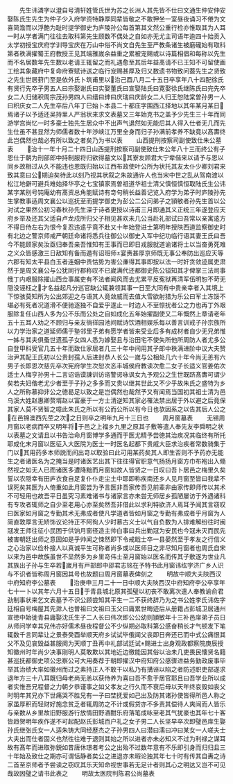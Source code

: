 <!-- { "loadSidebar": true } -->
　　先生讳潾字以澄自号清轩姓管氏世为苏之长洲人其先皆不仕曰文通生仲安仲安娶陈氏生先生为仲子少入府学资特静厚同辈皆敬之不敢狎坐一室昼夜诵习不倦为文喜简澹而以浮艶为耻时提学御史为庐陵孙公每首第其文然公重行检亦惟取其为人耳一时从学者满门往往去取科第先生顾数不偶处之自如亦无尤主司语年逾四十始贡入太学初授宝庆府学训导宝庆在万山中俗不尚文自先生至严教条诸生被磨礲始有取科第者秩满擢蜀王府教授王见其端雅嵗余益重之累被宠赐或以诗篇相倡和每称以先生而不名居数年先生数以老请王辄留之而礼遇愈至其后年益髙请不已王知不可留使画工绘其象藏府中复命府寮赋诗送之临行宠赐甚厚及归又数遗书物致问葢先生之贤致之先生世居葑门至是依外氏卜筑甫里以治己酉八月二十五日卒享年八十四配徐氏有贤行先卒子男五人曰宗娶谢氏曰实娶董氏曰宣娶陆氏曰寛娶徐氏继陈氏曰完先卒女二人归储积周宗茂孙男四人曰缙曰绅曰庆瑞曰庆龄女二人归王恕陆棠曽孙男一人曰积庆女二人先生卒后八年丁巳始卜本县二十都庄字围西江择地以其年某月某日焉诸子以予适还吴持里人严翁状来求文表墓又三年始克书之盖予少先生三十年而同游学宫尚忆一时多豪士独先生居众中不出声气退然如无能后其人得入仕者无几而先生仕虽不甚显然为师儒者数十年渉峡江万里全身而归子孙满前孝养不缺竟以髙夀终此岂偶然也哉必有所以致之者矣乃为书以表
　　山西提刑按察司副使致仕朱公墓表
　　治十一年十月二十四日山西提刑按察司副使致仕朱公年八十三而终公有子恩仕于朝为刑部郎中持制服将归欲得墓文以其寮友顾君大宁辈偕来以请予与恩以同乡故相过从久不能违也恩既归始以江西布政使叶公所为状托其友太仆少卿刘君来致其意曰公期迫矣待此以刻乃视其状叙之朱故通许人也当宋中世之乱从驾南渡以松江地僻可避兵难始择华亭之七宝镇家焉曽祖道华祖士清父慎恒慎恒取陆氏生公讳某字某别号钝庵幼有髙资总角能赋诗有竒句稍长益善记览入府学为弟子时庐陵孙先生掌教事适周文襄公以巡抚至而提学御史为彭公二公问弟子之頴敏者孙先生首以公对试之果然公初习春秋孙先生深于诗者更授以诗甫三月即通其义正统三年遂登应天府乡举及还其父适自卢龙戍所归父子相见甚欢未几公当赴礼部试曰吾常以亲寓逺方不得日侍左右为恨今复忍违逺乎竟不赴又十年始登进士第明年授陜西道监察御史时有北边之警京师戒严朝廷命诸将悉兵往御公以御史入军中纪功临行语其妻王氏曰吾今不能顾家矣汝亟归奉吾亲吾惟知有王事而已即日戎服就道谕诸将士以当奋勇死难之义众皆感激三日敌知有备而遁有诏班师宴赉甚厚京师既无事公奉防出巡应天等六郡有知太平县白玉者连姻中贵怙势为害公亷得其事即按以法一时奸贪敛迹属吏肃然于是周文襄公与公犹同行郡称叹不已嵗满代还都御史陈公镒知其才俾掌三法司事俄丁内艰服除擢山西佥事属吏有不法者闻风而去尤累平反寃狱再清军伍明恕不苛无隠没诬枉之才名益起凡分巡官缺公辄兼领其事一日至大同有中贵亲幸者入其境上下惊骇莫知所为公出郊迎之与语其人竟敛威而去值大雪欲射猎为乐公曰军士冻馁不堪必有死者况道滑不便驰逐独不自爱乎遂止一时边人不至惊扰者公之力也再丁外艰服除复任山西人多为公不乐而公处之自如成化五年始擢副使又二年慨然上章请老年五十五耳人劝之不顾归与亲友徜徉园池间赋诗饮酒相娱乐每以善言训戒子孙宗族所以力学治家之道延师儒于塾邻里子弟有愿学者皆来受业后多有成材者自少无兄弟惟一姊与其夫俱蚤世遗孤子女四人悉为嫁娶且与治田宅不使失所他所周防人者尤多公自登甲科受官几五十年而致仕家居者几三十年中间用其子郎中秩满进阶中议大夫赞治尹其配王氏初以公贵封孺人后进封恭人长公一嵗与公相处几六十年今尚无恙有六男子长即恩次慈先卒次宪府学生次恕次忞丰城侯府教读次愈二女子长适义官姜佑次适士人梅亨孙男十二言诏诰谟諌训访谘警谔咏讽女九予观公之生世既跻髙夀可谓少矣若夫妇偕老尤少者至于子孙之多多而又贵以继其世此又不少乎故朱氏之盛特为乡人之所称慕抑非公之徳曷足以致之是岂偶然也哉然予又有闻焉当国初其祖士清为邑乌溪大姓赵惠卿赘壻赵以富豪于一方士清逆知其家必罹法禁出居于外以避之后竟保其家人莫不贤智之噫此朱氏之所以有公而公所以有今日也欤因系之以告其后人公之在邑锦澳西先茔之次之日则卒之明年九月十三日也
　　周月窗墓表
　　无锡周月窗以老病而卒又明年将于邑之上福乡九里之原其子敷等遣人奉先友李舜明之状以表墓之文请且以书告治命月窗博学多通而于医尤精予尝徳其治疾况其临终有所托耶成化末月窗以医征入大医院为医士一时医名起都下贵戚大臣求治疾者常数骑集于门以其用药多本师説而间出竒以取验曰此可用某药矣其人即生否则不予药亦无能生之者诸医名为之掩当是时诸医艺出其下往往得官职意气扬扬月窗方巾布袍出入翛然视之如无人已而诸医多遭降黜而月窗如故人皆贤之一日叹曰吾卜居邑之梅里久矣誓以农隠幸有田庐衣食自足复仆仆走尘土中耶即称疾南还乡人见月窗至皆曰我辈不误死矣其医为人倚重如此月窗尝为予言医非吾家传吾见前辈非由家传即师传以其术不可轻用也故吾平日虽究习素难诸书与诸家言亦未尝无师居乡孤陋屡访于外遇诸科有专攻者辄师之自少至老用心亦至矣然吾非借此以求利特欲济人焉耳予闻其言窃叹曰医家如月窗之专勤其术无弗成者使凡学道者皆如月窗之专勤有弗成者乎月窗为人简直敦厚言无矫饰议论持正不阿徇人少时慕古义士以气自负数为人排难解纷往时闽冦发王师往征小民困于供饷月窗径造主帅白事曰兵出勦冦为安民也今冦未灭而民先被害朝廷出师之意固如是乎帅闻之悚然即下令戒戢士卒一县晏然至于孝友之行信义之心治家以俭朴接人以真诚平生可称者尚多或以医师目之非尽知月窗者也周氏自宋以来为邑中故族虽世不显然多为乡里竒伟士至月窗始以医名而传其子敷遂为世业凡其族出子孙与生卒若嵗月有戸部郎中邵君志铭在予特书此月窗讳纮字济广乡人识与不识者皆称周月窗因其号也故题曰周月窗墓表俾刻之
　　明故中顺大夫陜西汉中府知府李公墓表
　　治庚申三月二十一日中顺大夫陜西汉中府知府李公卒享年七十一卜以其年六月十五日于青县城北原其孤璧以初丧不敢离次遣人奉教谕俞君劲制事状来乞文表墓予不识公顾尝知其平生一二不获终辞乃为之书公姓李氏讳佐字廷相自号梅屋其先滁人也曽祖曰文祖曰玉父曰庸累世晦迹后从册籍占彭城卫居通州宣徳中始徙青县庸娶沈氏生子二人长曰伟次即公公幼则頴敏年十三补邑庠弟子员日从师问学幸其兄伟亦好儒术昼夜程督公不少纵期必取科第公感奋稍长才气顿发下笔辄数千言同辈让之景泰癸酉举顺天府乡试试毕俄闻父丧即日奔还已而中式公痛恨其父不及见哀毁益甚服阕为天顺丁丑再中礼部试廷试赐进士出身观政都察院庚辰授知徽州时年尚少决事刚明人莫敢欺以其地近边徼能因其俗以治未几吏畏民懐贤名籍甚巡抚都御史项公忠察公可大用奏荐于朝即擢汉中府知府公感骤进益务勤政废事毕举其治绩大率如徽州而过之素持正人不敢干以私乃有搆诬以陷之者防述职吏部遂求退年方三十八耳既归母老尚无恙以获侍养为喜曰吾不愈于居官耶且曰吾学业所以成者实惟吾兄程督之力朝夕恭谨事之如父孝友之行久而不衰后母以天年终哀毁如丧父时明年其兄亦下世痛哭不胜兄有一子曰埜抚爱如己出及防其诸孙使皆得所邑人称之家虽厚积而轻财好施念贫乏者辄周防之不计或假贷亦不多责其偿待人爽闿而人皆乐与亲数从乡里故旧野服游行放情田野酒酣乐府落笔成咏至老其气犹豪也其年七十客皆趋贺明年疾作遂不可起配赵氏彭城百户礼之女子男二人长坚早卒次即璧邑庠生娶孙氏继张氏女一人适朱铸大同经歴杰之子孙男四人曰潜曰濡曰冲曰某女一人嗟夫士大夫出而仕者固义也然徃往难于退则其始之所以进者亦未必知义不过为利禄之谋耳故有髙年而进取弥鋭如昔唐休璟者考公之出殆不过数年意有不乐即引身而归归且三十年始及致仕之期亦可谓恬静者矣公之进退亦未暇论独其年七十时有传其自夀之诗二首至京师者予尝读之窃叹其乐天知命视世事若无足计者则其心之明达又岂不可见哉故因璧之请书此表之
　　明故太医院判陈君公尚墓表
